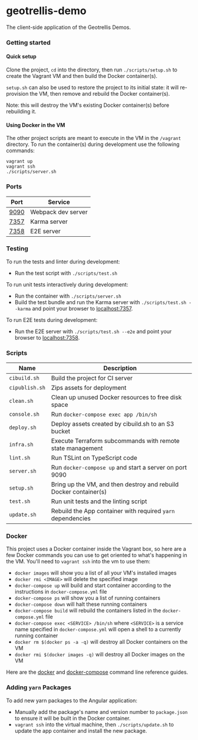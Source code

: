 # geotrellis-demo
The client-side application of the Geotrellis Demos.

### Getting started

#### Quick setup

Clone the project, `cd` into the directory, then run `./scripts/setup.sh` to create the Vagrant VM and then build the Docker container(s).

`setup.sh` can also be used to restore the project to its initial state: it will re-provision the VM, then remove and rebuild the Docker container(s).

Note: this will destroy the VM's existing Docker container(s) before rebuilding it.

#### Using Docker in the VM

The other project scripts are meant to execute in the VM in the `/vagrant` directory. To run the container(s) during development use the following commands:

    vagrant up
    vagrant ssh
    ./scripts/server.sh

### Ports

| Port | Service |
| --- | --- |
| [9090](http://localhost:9090) | Webpack dev server |
| [7357](http://localhost:7357) | Karma server |
| [7358](http://localhost:7358) | E2E server |

### Testing

To run the tests and linter during development:

- Run the test script with `./scripts/test.sh`

To run unit tests interactively during development:

- Run the container with `./scripts/server.sh`
- Build the test bundle and run the Karma server with `./scripts/test.sh --karma` and point your browser to [localhost:7357](http://localhost:7357).

To run E2E tests during development:

- Run the E2E server with `./scripts/test.sh --e2e` and point your browser to [localhost:7358](http://localhost:7358).

### Scripts

| Name | Description |
| --- | --- |
| `cibuild.sh` | Build the project for CI server |
| `cipublish.sh` | Zips assets for deployment |
| `clean.sh` | Clean up unused Docker resources to free disk space |
| `console.sh` | Run `docker-compose exec app /bin/sh` |
| `deploy.sh` | Deploy assets created by cibuild.sh to an S3 bucket |
| `infra.sh` | Execute Terraform subcommands with remote state management |
| `lint.sh` | Run TSLint on TypeScript code |
| `server.sh` | Run `docker-compose up` and start a server on port 9090 |
| `setup.sh` | Bring up the VM, and then destroy and rebuild Docker container(s) |
| `test.sh` | Run unit tests and the linting script |
| `update.sh` | Rebuild the App container with required `yarn` dependencies |

### Docker

This project uses a Docker container inside the Vagrant box, so here are a few Docker commands you can use to get oriented to what's happening in the VM. You'll need to `vagrant ssh` into the vm to use them:

- `docker images` will show you a list of all your VM's installed images
- `docker rmi <IMAGE>` will delete the specified image
- `docker-compose up` will build and start container according to the instructions in `docker-compose.yml` file
- `docker-compose ps` will show you a list of running containers
- `docker-compose down` will halt these running containers
- `docker-compose build` will rebuild the containers listed in the `docker-compose.yml` file
- `docker-compose exec <SERVICE> /bin/sh` where `<SERVICE>` is a service name specified in `docker-compose.yml` will open a shell to a currently running container
- `docker rm $(docker ps -a -q)` will destroy all Docker containers on the VM
- `docker rmi $(docker images -q)` will destroy all Docker images on the VM

Here are the
[docker](https://docs.docker.com/engine/reference/commandline/) and  [docker-compose](https://docs.docker.com/compose/reference/overview/)
 command line reference guides.

### Adding `yarn` Packages

To add new yarn packages to the Angular application:

- Manually add the package's name and version number to `package.json` to ensure it will be built in the Docker container.
- `vagrant ssh` into the virtual machine, then `./scripts/update.sh` to update the app container and install the new package.
